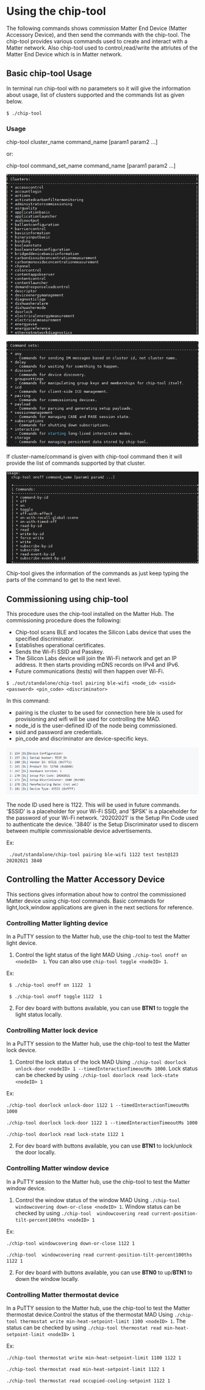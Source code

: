 # Using the chip-tool

 The following commands shows commission Matter End Device (Matter Accessory Device), and then send the commands with the chip-tool. The chip-tool provides various commands used to create and interact with a Matter network. Also chip-tool used to control,read/write the attriutes of the Matter End Device which is in Matter network.

## Basic chip-tool Usage

In terminal run chip-tool with no parameters so it will give the information about usage, list of clusters supported and the commands list as given below.

```shell
$ ./chip-tool
```
### Usage
  chip-tool cluster_name command_name [param1 param2 ...]

or:

  chip-tool command_set_name command_name [param1 param2 ...]

 ![chip-tool - clusters](./images/clusters-list.png)

 ![chip-tool - commands](./images/commands-list.png)

 If cluster-name/command is given with chip-tool command then it will provide the list of commands supported by that cluster.

 ![chip-tool - onoff cluster](./images/onoff-cluster.png)

Chip-tool gives the information of the commands as just keep typing the parts of the command to get to the next level.

## Commissioning using chip-tool

This procedure uses the chip-tool installed on the Matter Hub. The commissioning procedure does the following:

- Chip-tool scans BLE and locates the Silicon Labs device that uses the specified discriminator.
- Establishes operational certificates.
- Sends the Wi-Fi SSID and Passkey.
- The Silicon Labs device will join the Wi-Fi network and get an IP address. It then starts providing mDNS records on IPv4 and IPv6.
- Future communications (tests) will then happen over Wi-Fi.

```shell
$ ./out/standalone/chip-tool pairing ble-wifi <node_id> <ssid> <password> <pin_code> <discriminator>
```
In this command:
- pairing is the cluster to be used for connection here ble is used for provisioning and wifi will be used for controlling the MAD.
- node_id is the user-defined ID of the node being commissioned.
- ssid and password are credentials.
- pin_code and discriminator are device-specific keys.

![Device Configuration](./images/device-configuration.png)

The node ID used here is 1122. This will be used in future commands. '\$SSID' is a placeholder for your Wi-Fi SSID, and '\$PSK' is a placeholder for the password of your Wi-Fi network. '20202021' is the Setup Pin Code used to authenticate the device. '3840' is the Setup Discriminator used to discern between multiple commissionable device advertisements.

Ex:
```shell
 ./out/standalone/chip-tool pairing ble-wifi 1122 test test@123 20202021 3840
 ```

## Controlling the Matter Accessory Device
This sections gives information about how to control the commissioned Matter device using chip-tool commands. Basic commands for light,lock,window applications are given in the next sections for reference.  

### Controlling Matter lighting device

In a PuTTY session to the Matter hub, use the chip-tool to test the Matter light device.

   1. Control the light status of the light MAD Using `./chip-tool onoff on <nodeID>  1`. You can also use  `chip-tool toggle <nodeID> 1`.

   Ex:

   ```shell
    $ ./chip-tool onoff on 1122  1
   ```
   ```shell
    $ ./chip-tool onoff toggle 1122  1
   ```
   2. For dev board with buttons available, you can use **BTN1** to toggle the light status locally.

### Controlling Matter lock device

In a PuTTY session to the Matter hub, use the chip-tool to test the Matter lock device.

   1. Control the lock status of the lock MAD Using `./chip-tool doorlock unlock-door <nodeID> 1 --timedInteractionTimeoutMs 1000`. Lock status can be checked by using `./chip-tool doorlock read lock-state <nodeID> 1`

   Ex:

   ```shell
   ./chip-tool doorlock unlock-door 1122 1 --timedInteractionTimeoutMs 1000
   ```
   ```shell
   ./chip-tool doorlock lock-door 1122 1 --timedInteractionTimeoutMs 1000
   ```
   ```
   ./chip-tool doorlock read lock-state 1122 1
   ```
   2. For dev board with buttons available, you can use **BTN1** to lock/unlock the door locally.

### Controlling Matter window device

In a PuTTY session to the Matter hub, use the chip-tool to test the Matter window device.

   1. Control the window status of the window MAD Using `./chip-tool windowcovering down-or-close <nodeID> 1`. Window status can be checked by using `./chip-tool  windowcovering read current-position-tilt-percent100ths <nodeID> 1`

   Ex:

   ```shell
   ./chip-tool windowcovering down-or-close 1122 1
   ```
   ```shell
  ./chip-tool  windowcovering read current-position-tilt-percent100ths 1122 1
   ```
   2. For dev board with buttons available, you can use **BTN0** to up/**BTN1** to down the window locally.

### Controlling Matter thermostat device

In a PuTTY session to the Matter hub, use the chip-tool to test the Matter thermostat device.Control the status of the thermostat MAD Using `./chip-tool thermostat write min-heat-setpoint-limit 1100 <nodeID> 1`. The status can be checked by using `./chip-tool thermostat read min-heat-setpoint-limit <nodeID> 1`

   Ex:

   ```shell
   ./chip-tool thermostat write min-heat-setpoint-limit 1100 1122 1
   ```
   ```shell
   ./chip-tool thermostat read min-heat-setpoint-limit 1122 1
   ```
   ```shell
   ./chip-tool thermostat read occupied-cooling-setpoint 1122 1
   ```